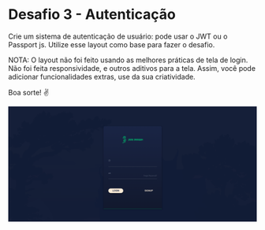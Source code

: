 # Desafio 3 - Autenticação

Crie um sistema de autenticação de usuário: pode usar o JWT ou o Passport js. Utilize esse layout como base para fazer o desafio.

NOTA: O layout não foi feito usando as melhores práticas de tela de login. Não foi feita responsividade, e outros
aditivos para a tela. Assim, você pode adicionar funcionalidades extras, use da sua criatividade.

Boa sorte! ✌️

<img src="/src/assets/cover.png" alt="tela de login para o desafio" >
